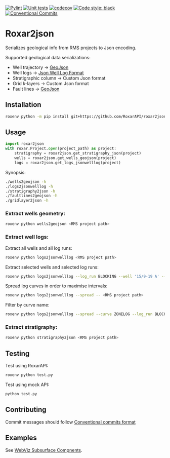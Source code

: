[![Pylint](https://github.com/RoxarAPI/roxar2json/workflows/Pylint/badge.svg)](https://github.com/RoxarAPI/roxar2json/actions/workflows/pylint.yml)
[![Unit tests](https://github.com/RoxarAPI/roxar2json/workflows/Python%20unit%20tests/badge.svg)](https://github.com/RoxarAPI/roxar2json/actions/workflows/python-app.yml)
[![codecov](https://codecov.io/gh/RoxarAPI/roxar2json/branch/master/graph/badge.svg)](https://codecov.io/gh/RoxarAPI/roxar2json)
[![Code style: black](https://img.shields.io/badge/code%20style-black-000000.svg)](https://github.com/psf/black)
[![Conventional Commits](https://img.shields.io/badge/Conventional%20Commits-1.0.0-yellow.svg)](https://conventionalcommits.org)

# Roxar2json
Serializes geological info from RMS projects to Json encoding.

Supported geological data serializations:
- Well trajectory -> [GeoJson](https://geojson.org/)
- Well logs -> [Json Well Log Format](https://jsonwelllogformat.org/)
- Stratigraphic column -> Custom Json format
- Grid k-layers -> Custom Json format
- Fault lines -> [GeoJson](https://geojson.org/)

## Installation
```sh
roxenv python -m pip install git+https://github.com/RoxarAPI/roxar2json#egg=roxar2json
```

## Usage

```python
import roxar2json
with roxar.Project.open(project_path) as project:
    stratigraphy = roxar2json.get_stratigraphy_json(project)
    wells = roxar2json.get_wells_geojson(project)
    logs = roxar2json.get_logs_jsonwelllog(project)
```

Synopsis:
```sh
./wells2geojson -h
./logs2jsonwelllog -h
./stratigraphy2json -h
./faultlines2geojson -h
./gridlayer2json -h
```

### Extract wells geometry:
```sh
roxenv python wells2geojson <RMS project path>
```

### Extract well logs:
Extract all wells and all log runs:
```sh
roxenv python logs2jsonwelllog <RMS project path>
```

Extract selected wells and selected log runs:
```sh
roxenv python logs2jsonwelllog --log_run BLOCKING --well '15/9-19 A' -- <RMS project path>
```

Spread log curves in order to maximise intervals:
```sh
roxenv python logs2jsonwelllog --spread -- <RMS project path>
```

Filter by curve name:
```sh
roxenv python logs2jsonwelllog --spread --curve ZONELOG --log_run BLOCKING  -- <RMS project path>
```



### Extract stratigraphy:
```sh
roxenv python stratigraphy2json <RMS project path>
```

## Testing

Test using RoxarAPI:
```python
roxenv python test.py
```

Test using mock API:
```python
python test.py
```

## Contributing
Commit messages should follow [Conventional commits format](https://www.conventionalcommits.org/en/v1.0.0/)

## Examples
See [WebViz Subsurface Compnents](https://github.com/equinor/webviz-subsurface-components).

